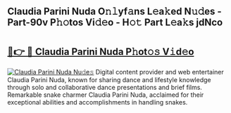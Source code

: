 ## Claudia Parini Nuda O𝚗𝚕yf𝚊ns L𝚎a𝚔ed N𝚞𝚍es - Part-90v P𝚑𝚘tos Vi𝚍𝚎o - H𝚘𝚝 Part L𝚎a𝚔s jdNco

# <h2><a href="http://kf53yzg.oniu.top/?m=Claudia+Parini+Nuda">🔗👉 🔴 Claudia Parini Nuda P𝚑ot𝚘𝚜 V𝚒d𝚎o</a></h2>

[![Claudia Parini Nuda Nu𝚍e𝚜](https://i.imgur.com/0qMVB7G.gif)](http://kf53yzg.oniu.top/?m=Claudia+Parini+Nuda)
Digital content provider and web entertainer Claudia Parini Nuda, known for sharing dance and lifestyle knowledge through solo and collaborative dance presentations and brief films. Remarkable snake charmer Claudia Parini Nuda, acclaimed for their exceptional abilities and accomplishments in handling snakes.  
